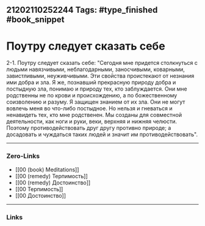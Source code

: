 21202110252244
Tags: #type_finished #book_snippet 
---
# Поутру следует сказать себе

 2-1. Поутру следует сказать себе: "Сегодня мне придется столкнуться с людьми навязчивыми, неблагодарными, заносчивыми, коварными, завистливыми, неуживчивыми. Эти свойства проистекают от незнания ими добра и зла. Я же, познавший прекрасную природу добра и постыдную зла, понимаю и природу тех, кто заблуждается.  Они мне родственны не по крови и происхождению, а по божественному соизволению и разуму. Я защищен знанием от их зла. Они не могут вовлечь меня во что-либо постыдное. Но нельзя и гневаться и ненавидеть тех, кто мне родственен. Мы созданы для совместной деятельности, как ноги и руки, веки, верхняя и нижняя челюсти. Поэтому противодействовать друг другу  противно природе; а досадовать и чуждаться таких людей и значит им противодействовать". 

---
### Zero-Links
 - [[00 (book) Meditations]]
 - [[00 (remedy) Терпимость]]
 - [[00 (remedy) Достоинство]]
 - [[00 Терпимость]]
 - [[00 Достоинство]]
---
### Links

